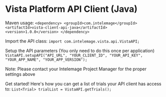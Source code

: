 # Vista Platform API Client (Java)

Maven usage:
``
          <dependency>
            <groupId>com.intelemage</groupId>
            <artifactId>vista-client-api-java</artifactId>
            <version>1.0.0</version>
        </dependency>
``

Import the API class:
``
  import com.intelemage.vista.api.VistaAPI;
``

Setup the API parameters (You only need to do this once per application)
``
  VistaAPI.setupAPI("API_URL", "YOUR_CLIENT_ID", "YOUR_API_KEY", "YOUR_APP_NAME", "YOUR_APP_VERSION");
``

Note: Please contact your Intelemage Project Manager for the proper settings above

Get started! Here's how you can get a list of trials your API client has access to:
``
  List<Trial> trialList = VistaAPI.getTrials();
``
